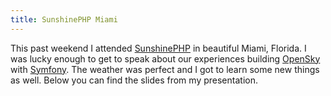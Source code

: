 ```yaml
---
title: SunshinePHP Miami
---
```

<p>This past weekend I attended <a href="http://sunshinephp.com/" target="_blank">SunshinePHP</a> in beautiful Miami, Florida. I was lucky enough to get to speak about our experiences building <a href="https://www.opensky.com" target="_blank">OpenSky</a> with <a href="http://www.symfony.com" target="_blank">Symfony</a>. The weather was perfect and I got to learn some new things as well. Below you can find the slides from my presentation.</p>

<script async class="speakerdeck-embed" data-id="5d06e3e054690130178722000a1e8e84" data-ratio="1.2994923857868" src="//speakerdeck.com/assets/embed.js"></script>